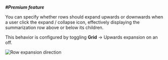 _**#Premium feature**_  

You can specify whether rows should expand upwards or downwards when a user click the expand / collapse icon, effectively displaying the summarization row above or below its children. 

This behavior is configured by toggling **Grid** -> Upwards expansion on an off.

![Row expansion direction](https://profitbasedocs.blob.core.windows.net/pbireportingmatrix/RowExpansionDirection.png)
